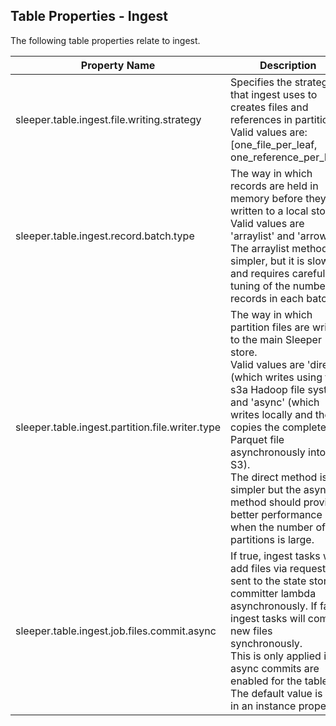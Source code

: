 ## Table Properties - Ingest

The following table properties relate to ingest.

| Property Name                                   | Description                                                                                                                                                                                                                                                                                                                                                                               | Default Value          |
|-------------------------------------------------|-------------------------------------------------------------------------------------------------------------------------------------------------------------------------------------------------------------------------------------------------------------------------------------------------------------------------------------------------------------------------------------------|------------------------|
| sleeper.table.ingest.file.writing.strategy      | Specifies the strategy that ingest uses to creates files and references in partitions.<br>Valid values are: [one_file_per_leaf, one_reference_per_leaf]                                                                                                                                                                                                                                   | one_reference_per_leaf |
| sleeper.table.ingest.record.batch.type          | The way in which records are held in memory before they are written to a local store.<br>Valid values are 'arraylist' and 'arrow'.<br>The arraylist method is simpler, but it is slower and requires careful tuning of the number of records in each batch.                                                                                                                               | arrow                  |
| sleeper.table.ingest.partition.file.writer.type | The way in which partition files are written to the main Sleeper store.<br>Valid values are 'direct' (which writes using the s3a Hadoop file system) and 'async' (which writes locally and then copies the completed Parquet file asynchronously into S3).<br>The direct method is simpler but the async method should provide better performance when the number of partitions is large. | async                  |
| sleeper.table.ingest.job.files.commit.async     | If true, ingest tasks will add files via requests sent to the state store committer lambda asynchronously. If false, ingest tasks will commit new files synchronously.<br>This is only applied if async commits are enabled for the table. The default value is set in an instance property.                                                                                              | true                   |

